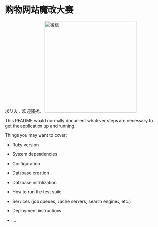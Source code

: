 # 购物网站魔改大赛

求队友，欢迎骚扰。
<img src="http://oj8zlumqh.bkt.clouddn.com/image/whynotwangwei.jpeg" width="300" height="300" alt="微信">  

This README would normally document whatever steps are necessary to get the
application up and running.

Things you may want to cover:

* Ruby version

* System dependencies

* Configuration

* Database creation

* Database initialization

* How to run the test suite

* Services (job queues, cache servers, search engines, etc.)

* Deployment instructions

* ...
